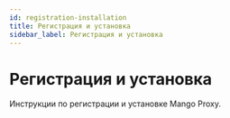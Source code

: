 ```yaml
---
id: registration-installation
title: Регистрация и установка
sidebar_label: Регистрация и установка
---
```

# Регистрация и установка
Инструкции по регистрации и установке Mango Proxy.